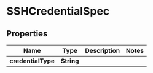 # SSHCredentialSpec

## Properties
Name | Type | Description | Notes
------------ | ------------- | ------------- | -------------
**credentialType** | **String** |  | 

